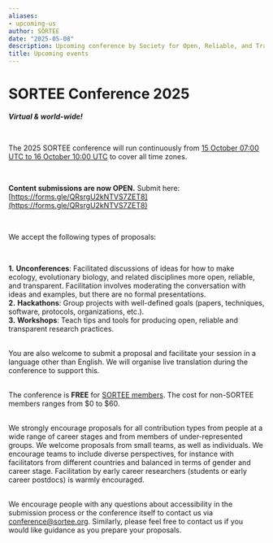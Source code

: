 ```yaml
---
aliases:
- upcoming-us
author: SORTEE
date: "2025-05-08"
description: Upcoming conference by Society for Open, Reliable, and Transparent Ecology and Evolutionary biology (SORTEE)
title: Upcoming events
---
```


# SORTEE Conference 2025 #  

***Virtual & world-wide!***  

&nbsp; 
  
The 2025 SORTEE conference will run continuously from [15 October 07:00 UTC to 16 October 10:00 UTC](https://www.timeanddate.com/worldclock/fixedtime.html?msg=SORTEE+2025+Conference&iso=20251015T07&p1=1440&ah=23&am=55) to cover all time zones.   

&nbsp; 
  
**Content submissions are now OPEN.** Submit here: [https://forms.gle/QRsrgU2kNTVS7ZET8](https://forms.gle/QRsrgU2kNTVS7ZET8)  

&nbsp; 
  
We accept the following types of proposals:  
 
&nbsp; 
  
**1.** **Unconferences**: Facilitated discussions of ideas for how to make ecology, evolutionary biology, and related disciplines more open, reliable, and transparent. Facilitation involves moderating the conversation with ideas and examples, but there are no formal presentations.  
**2.** **Hackathons**: Group projects with well-defined goals (papers, techniques, software, protocols, organizations, etc.).  
**3.** **Workshops**: Teach tips and tools for producing open, reliable and transparent research practices.  
&nbsp; 
  
You are also welcome to submit a proposal and facilitate your session in a language other than English. We will organise live translation during the conference to support this.  
  
&nbsp;  
The conference is **FREE** for [SORTEE members](https://www.sortee.org/join/). The cost for non-SORTEE members ranges from $0 to $60. 
  
&nbsp;   
We strongly encourage proposals for all contribution types from people at a wide range of career stages and from members of under-represented groups. We welcome proposals from small teams, as well as individuals. We encourage teams to include diverse perspectives, for instance with facilitators from different countries and balanced in terms of gender and career stage. Facilitation by early career researchers (students or early career postdocs) is warmly encouraged.  
  
&nbsp;   
We encourage people with any questions about accessibility in the submission process or the conference itself to contact us via [conference@sortee.org](mailto:conference@sortee.org). Similarly, please feel free to contact us if you would like guidance as you prepare your proposals.
  
